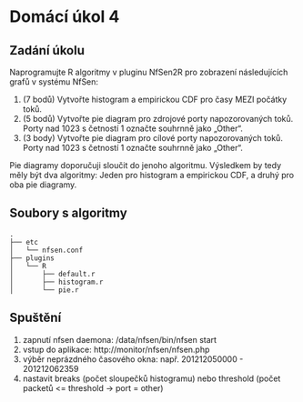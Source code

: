 # Domácí úkol 4

## Zadání úkolu

Naprogramujte R algoritmy v pluginu NfSen2R pro zobrazení následujících grafů v systému NfSen:
1. (7 bodů) Vytvořte histogram a empirickou CDF pro časy MEZI počátky toků.
2. (5 bodů) Vytvořte pie diagram pro zdrojové porty napozorovaných toků. Porty nad 1023 s četností 1 označte souhrnně jako „Other“.
3. (3 body) Vytvořte pie diagram pro cílové porty napozorovaných toků. Porty nad 1023 s četností 1 označte souhrnně jako „Other“.

Pie diagramy doporučuji sloučit do jenoho algoritmu. Výsledkem by tedy měly být dva algoritmy: Jeden pro histogram a empirickou CDF, a druhý pro oba pie diagramy.

## Soubory s algoritmy
```
.
├── etc
│   └── nfsen.conf
├── plugins
│   └── R
│       ├── default.r
│       ├── histogram.r
│       └── pie.r
```

## Spuštění

1. zapnutí nfsen daemona: /data/nfsen/bin/nfsen start
2. vstup do aplikace: http://monitor/nfsen/nfsen.php
3. výběr neprázdného časového okna: např. 201212050000 - 201212062359
4. nastavit breaks (počet sloupečků histogramu) nebo threshold (počet packetů <= threshold  -> port = other) 
